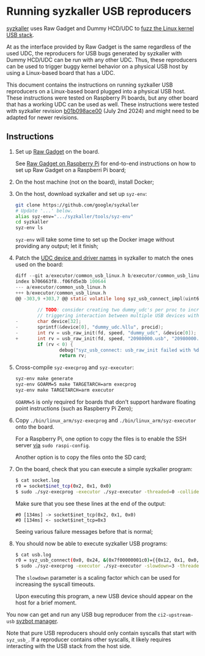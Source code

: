 Running syzkaller USB reproducers
=================================

[syzkaller](https://github.com/google/syzkaller) uses Raw Gadget and Dummy HCD/UDC to [fuzz the Linux kernel USB stack](https://github.com/google/syzkaller/blob/master/docs/linux/external_fuzzing_usb.md).

At as the interface provided by Raw Gadget is the same regardless of the used UDC, the reproducers for USB bugs generated by syzkaller with Dummy HCD/UDC can be run with any other UDC.
Thus, these reproducers can be used to trigger buggy kernel behavior on a physical USB host by using a Linux-based board that has a UDC.

This document contains the instructions on running syzkaller USB reproducers on a Linux-based board plugged into a physical USB host.
These instructions were tested on Raspberry Pi boards, but any other board that has a working UDC can be used as well.
These instructions were tested with syzkaller revision [b01b098ace00](https://github.com/google/syzkaller/commit/b01b098ace00ac799e10c38d3d3f1db50437eb57) (July 2nd 2024) and might need to be adapted for newer revisions.


## Instructions

1. Set up [Raw Gadget](https://github.com/xairy/raw-gadget) on the board.

    See [Raw Gadget on Raspberry Pi](setup_raspberry-pi.md) for end-to-end instructions on how to set up Raw Gadget on a Raspberri Pi board;

2. On the host machine (not on the board), install Docker;

3. On the host, download syzkaller and set up `syz-env`:

    ``` bash
    git clone https://github.com/google/syzkaller
    # Update '...' below.
    alias syz-env=".../syzkaller/tools/syz-env"
    cd syzkaller
    syz-env ls
    ```

    `syz-env` will take some time to set up the Docker image without providing any output; let it finish;

4. Patch the [UDC device and driver names](/README.md#usb-device-controllers) in syzkaller to match the ones used on the board:
    
    ``` c
    diff --git a/executor/common_usb_linux.h b/executor/common_usb_linux.h
    index b706663f8..f06fd5e3b 100644
    --- a/executor/common_usb_linux.h
    +++ b/executor/common_usb_linux.h
    @@ -303,9 +303,7 @@ static volatile long syz_usb_connect_impl(uint64 speed, uint64 dev_len, const ch
     
            // TODO: consider creating two dummy_udc's per proc to increace the chance of
            // triggering interaction between multiple USB devices within the same program.
    -       char device[32];
    -       sprintf(&device[0], "dummy_udc.%llu", procid);
    -       int rv = usb_raw_init(fd, speed, "dummy_udc", &device[0]);
    +       int rv = usb_raw_init(fd, speed, "20980000.usb", "20980000.usb");
            if (rv < 0) {
                    debug("syz_usb_connect: usb_raw_init failed with %d\n", rv);
                    return rv;
    ```

5. Cross-compile `syz-execprog` and `syz-executor`:

    ``` bash
    syz-env make generate
    syz-env GOARM=5 make TARGETARCH=arm execprog
    syz-env make TARGETARCH=arm executor
    ```

    `GOARM=5` is only required for boards that don't support hardware floating point instructions (such as Raspberry Pi Zero);


6. Copy `./bin/linux_arm/syz-execprog` and `./bin/linux_arm/syz-executor` onto the board.

    For a Raspberry Pi, one option to copy the files is to enable the SSH server [via](https://www.raspberrypi.com/documentation/computers/remote-access.html#ssh) `sudo raspi-config`.

    Another option is to copy the files onto the SD card;

7. On the board, check that you can execute a simple syzkaller program:

    ``` bash
    $ cat socket.log
    r0 = socket$inet_tcp(0x2, 0x1, 0x0)
    $ sudo ./syz-execprog -executor ./syz-executor -threaded=0 -collide=0 -procs=1 -enable='' -debug socket.log
    ```

    Make sure that you see these lines at the end of the output:

    ```
    #0 [134ms] -> socket$inet_tcp(0x2, 0x1, 0x0)
    #0 [134ms] <- socket$inet_tcp=0x3
    ```

    Seeing various failure messages before that is normal;

8. You should now be able to execute syzkaller USB programs:

    ``` bash
    $ cat usb.log
    r0 = syz_usb_connect(0x0, 0x24, &(0x7f00000001c0)={{0x12, 0x1, 0x0, 0x8e, 0x32, 0xf7, 0x20, 0xaf0, 0xd257, 0x4e87, 0x0, 0x0, 0x0, 0x1, [{{0x9, 0x2, 0x12, 0x1, 0x0, 0x0, 0x0, 0x0, [{{0x9, 0x4, 0xf, 0x0, 0x0, 0xff, 0xa5, 0x2c}}]}}]}}, 0x0)
    $ sudo ./syz-execprog -executor ./syz-executor -slowdown=3 -threaded=0 -collide=0 -procs=1 -enable='' -debug usb.log
    ```

    The `slowdown` parameter is a scaling factor which can be used for increasing the syscall timeouts.

    Upon executing this program, a new USB device should appear on the host for a brief moment.

You now can get and run any USB bug reproducer from the `ci2-upstream-usb` [syzbot manager](https://syzkaller.appspot.com/upstream?manager=ci2-upstream-usb).

Note that pure USB reproducers should only contain syscalls that start with `syz_usb_`.
If a reproducer contains other syscalls, it likely requires interacting with the USB stack from the host side.
